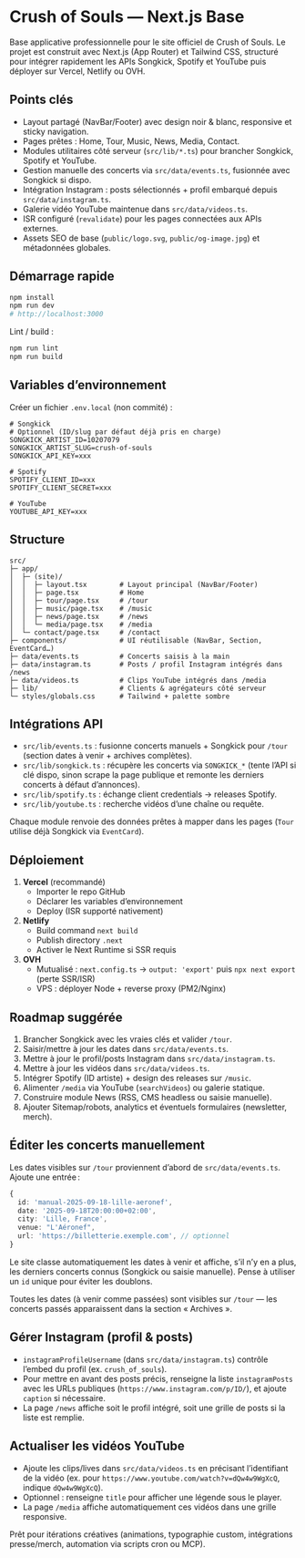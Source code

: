 # Crush of Souls — Next.js Base

Base applicative professionnelle pour le site officiel de Crush of Souls. Le projet est construit avec Next.js (App Router) et Tailwind CSS, structuré pour intégrer rapidement les APIs Songkick, Spotify et YouTube puis déployer sur Vercel, Netlify ou OVH.

## Points clés
- Layout partagé (NavBar/Footer) avec design noir & blanc, responsive et sticky navigation.
- Pages prêtes : Home, Tour, Music, News, Media, Contact.
- Modules utilitaires côté serveur (`src/lib/*.ts`) pour brancher Songkick, Spotify et YouTube.
- Gestion manuelle des concerts via `src/data/events.ts`, fusionnée avec Songkick si dispo.
- Intégration Instagram : posts sélectionnés + profil embarqué depuis `src/data/instagram.ts`.
- Galerie vidéo YouTube maintenue dans `src/data/videos.ts`.
- ISR configuré (`revalidate`) pour les pages connectées aux APIs externes.
- Assets SEO de base (`public/logo.svg`, `public/og-image.jpg`) et métadonnées globales.

## Démarrage rapide
```bash
npm install
npm run dev
# http://localhost:3000
```

Lint / build :
```bash
npm run lint
npm run build
```

## Variables d’environnement
Créer un fichier `.env.local` (non commité) :
```
# Songkick
# Optionnel (ID/slug par défaut déjà pris en charge)
SONGKICK_ARTIST_ID=10207079
SONGKICK_ARTIST_SLUG=crush-of-souls
SONGKICK_API_KEY=xxx

# Spotify
SPOTIFY_CLIENT_ID=xxx
SPOTIFY_CLIENT_SECRET=xxx

# YouTube
YOUTUBE_API_KEY=xxx
```

## Structure
```
src/
├─ app/
│  ├─ (site)/
│  │  ├─ layout.tsx        # Layout principal (NavBar/Footer)
│  │  ├─ page.tsx          # Home
│  │  ├─ tour/page.tsx     # /tour
│  │  ├─ music/page.tsx    # /music
│  │  ├─ news/page.tsx     # /news
│  │  └─ media/page.tsx    # /media
│  └─ contact/page.tsx     # /contact
├─ components/             # UI réutilisable (NavBar, Section, EventCard…)
├─ data/events.ts          # Concerts saisis à la main
├─ data/instagram.ts       # Posts / profil Instagram intégrés dans /news
├─ data/videos.ts          # Clips YouTube intégrés dans /media
├─ lib/                    # Clients & agrégateurs côté serveur
└─ styles/globals.css      # Tailwind + palette sombre
```

## Intégrations API
- `src/lib/events.ts` : fusionne concerts manuels + Songkick pour `/tour` (section dates à venir + archives complètes).
- `src/lib/songkick.ts` : récupère les concerts via `SONGKICK_*` (tente l’API si clé dispo, sinon scrape la page publique et remonte les derniers concerts à défaut d’annonces).
- `src/lib/spotify.ts` : échange client credentials → releases Spotify.
- `src/lib/youtube.ts` : recherche vidéos d’une chaîne ou requête.

Chaque module renvoie des données prêtes à mapper dans les pages (`Tour` utilise déjà Songkick via `EventCard`).

## Déploiement
1. **Vercel** (recommandé)  
   - Importer le repo GitHub  
   - Déclarer les variables d’environnement  
   - Deploy (ISR supporté nativement)
2. **Netlify**  
   - Build command `next build`  
   - Publish directory `.next`  
   - Activer le Next Runtime si SSR requis
3. **OVH**  
   - Mutualisé : `next.config.ts` → `output: 'export'` puis `npx next export` (perte SSR/ISR)  
   - VPS : déployer Node + reverse proxy (PM2/Nginx)

## Roadmap suggérée
1. Brancher Songkick avec les vraies clés et valider `/tour`.
2. Saisir/mettre à jour les dates dans `src/data/events.ts`.
3. Mettre à jour le profil/posts Instagram dans `src/data/instagram.ts`.
4. Mettre à jour les vidéos dans `src/data/videos.ts`.
5. Intégrer Spotify (ID artiste) + design des releases sur `/music`.
6. Alimenter `/media` via YouTube (`searchVideos`) ou galerie statique.
7. Construire module News (RSS, CMS headless ou saisie manuelle).
8. Ajouter Sitemap/robots, analytics et éventuels formulaires (newsletter, merch).

## Éditer les concerts manuellement

Les dates visibles sur `/tour` proviennent d’abord de `src/data/events.ts`. Ajoute une entrée :

```ts
{
  id: 'manual-2025-09-18-lille-aeronef',
  date: '2025-09-18T20:00:00+02:00',
  city: 'Lille, France',
  venue: "L'Aéronef",
  url: 'https://billetterie.exemple.com', // optionnel
}
```

Le site classe automatiquement les dates à venir et affiche, s’il n’y en a plus, les derniers concerts connus (Songkick ou saisie manuelle). Pense à utiliser un `id` unique pour éviter les doublons.

Toutes les dates (à venir comme passées) sont visibles sur `/tour` — les concerts passés apparaissent dans la section « Archives ».

## Gérer Instagram (profil & posts)

- `instagramProfileUsername` (dans `src/data/instagram.ts`) contrôle l’embed du profil (ex. `crush_of_souls`).
- Pour mettre en avant des posts précis, renseigne la liste `instagramPosts` avec les URLs publiques (`https://www.instagram.com/p/ID/`), et ajoute `caption` si nécessaire.
- La page `/news` affiche soit le profil intégré, soit une grille de posts si la liste est remplie.

## Actualiser les vidéos YouTube

- Ajoute les clips/lives dans `src/data/videos.ts` en précisant l’identifiant de la vidéo (ex. pour
  `https://www.youtube.com/watch?v=dQw4w9WgXcQ`, indique `dQw4w9WgXcQ`).
- Optionnel : renseigne `title` pour afficher une légende sous le player.
- La page `/media` affiche automatiquement ces vidéos dans une grille responsive.

Prêt pour itérations créatives (animations, typographie custom, intégrations presse/merch, automation via scripts cron ou MCP).
